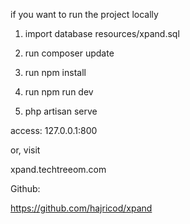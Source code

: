 if you want to run the project locally

1. import database resources/xpand.sql
2. run composer update
3. run npm install
4. run npm run dev

5. php artisan serve

access: 127.0.0.1:800

or, visit

xpand.techtreeom.com

Github:

https://github.com/hajricod/xpand